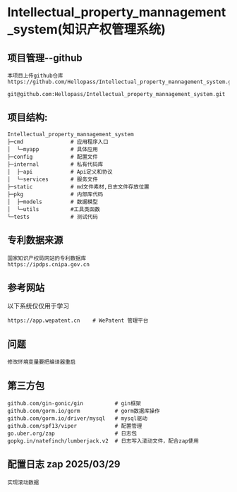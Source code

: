 # Intellectual_property_mannagement_system(知识产权管理系统)

## 项目管理--github
```text
本项目上传github仓库
https://github.com/Hellopass/Intellectual_property_mannagement_system.git

git@github.com:Hellopass/Intellectual_property_mannagement_system.git
```

## 项目结构:

```text
Intellectual_property_mannagement_system
├─cmd               # 应用程序入口
│  └─myapp          # 具体应用
├─config            # 配置文件
├─internal          # 私有代码库
│  ├─api            # Api定义和协议
│  └─services       # 服务文件
├─static            # md文件素材,日志文件存放位置
├─pkg               # 内部库代码
│  ├─models         # 数据模型
│  └─utils          #工具类函数
└─tests             # 测试代码

```

## 专利数据来源

```text
国家知识产权局网站的专利数据库
https://ipdps.cnipa.gov.cn
```

## 参考网站

以下系统仅仅用于学习

```text
https://app.wepatent.cn    # WePatent 管理平台
```

## 问题

```text
修改环境变量要把编译器重启
```

## 第三方包
```text
github.com/gin-gonic/gin          # gin框架
github.com/gorm.io/gorm           # gorm数据库操作
github.com/gorm.io/driver/mysql   # mysql驱动
github.com/spf13/viper            # 配置管理
go.uber.org/zap                   # 日志包
gopkg.in/natefinch/lumberjack.v2  # 日志写入滚动文件，配合zap使用
```

## 配置日志 zap 2025/03/29 
```text
实现滚动数据
```